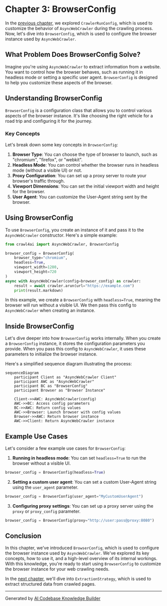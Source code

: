 # Chapter 3: BrowserConfig
In the [previous chapter](02_crawlerrunconfig.md), we explored `CrawlerRunConfig`, which is used to customize the behavior of `AsyncWebCrawler` during the crawling process. Now, let's dive into `BrowserConfig`, which is used to configure the browser instance used by `AsyncWebCrawler`.

## What Problem Does BrowserConfig Solve?
Imagine you're using `AsyncWebCrawler` to extract information from a website. You want to control how the browser behaves, such as running it in headless mode or setting a specific user agent. `BrowserConfig` is designed to help you customize these aspects of the browser.

## Understanding BrowserConfig
`BrowserConfig` is a configuration class that allows you to control various aspects of the browser instance. It's like choosing the right vehicle for a road trip and configuring it for the journey.

### Key Concepts
Let's break down some key concepts in `BrowserConfig`:

1. **Browser Type**: You can choose the type of browser to launch, such as "chromium", "firefox", or "webkit".
2. **Headless Mode**: You can control whether the browser runs in headless mode (without a visible UI) or not.
3. **Proxy Configuration**: You can set up a proxy server to route your browser's traffic through.
4. **Viewport Dimensions**: You can set the initial viewport width and height for the browser.
5. **User Agent**: You can customize the User-Agent string sent by the browser.

## Using BrowserConfig
To use `BrowserConfig`, you create an instance of it and pass it to the `AsyncWebCrawler` constructor. Here's a simple example:

```python
from crawl4ai import AsyncWebCrawler, BrowserConfig

browser_config = BrowserConfig(
    browser_type="chromium",
    headless=True,
    viewport_width=1280,
    viewport_height=720
)
async with AsyncWebCrawler(config=browser_config) as crawler:
    result = await crawler.arun(url="https://example.com")
    print(result.markdown)
```

In this example, we create a `BrowserConfig` with `headless=True`, meaning the browser will run without a visible UI. We then pass this config to `AsyncWebCrawler` when creating an instance.

## Inside BrowserConfig
Let's dive deeper into how `BrowserConfig` works internally. When you create a `BrowserConfig` instance, it stores the configuration parameters you provide. When you pass this config to `AsyncWebCrawler`, it uses these parameters to initialize the browser instance.

Here's a simplified sequence diagram illustrating the process:

```mermaid
sequenceDiagram
    participant Client as "AsyncWebCrawler Client"
    participant AWC as "AsyncWebCrawler"
    participant BC as "BrowserConfig"
    participant Browser as "Browser Instance"

    Client->>AWC: AsyncWebCrawler(config)
    AWC->>BC: Access config parameters
    BC->>AWC: Return config values
    AWC->>Browser: Launch browser with config values
    Browser->>AWC: Return browser instance
    AWC->>Client: Return AsyncWebCrawler instance
```

## Example Use Cases
Let's consider a few example use cases for `BrowserConfig`:

1. **Running in headless mode**: You can set `headless=True` to run the browser without a visible UI.
```python
browser_config = BrowserConfig(headless=True)
```

2. **Setting a custom user agent**: You can set a custom User-Agent string using the `user_agent` parameter.
```python
browser_config = BrowserConfig(user_agent="MyCustomUserAgent")
```

3. **Configuring proxy settings**: You can set up a proxy server using the `proxy` or `proxy_config` parameter.
```python
browser_config = BrowserConfig(proxy="http://user:pass@proxy:8080")
```

## Conclusion
In this chapter, we've introduced `BrowserConfig`, which is used to configure the browser instance used by `AsyncWebCrawler`. We've explored its key concepts, how to use it, and a high-level overview of its internal workings. With this knowledge, you're ready to start using `BrowserConfig` to customize the browser instance for your web crawling needs.

In the [next chapter](04_extractionstrategy.md), we'll dive into `ExtractionStrategy`, which is used to extract structured data from crawled pages.

---

Generated by [AI Codebase Knowledge Builder](https://github.com/The-Pocket/Tutorial-Codebase-Knowledge)